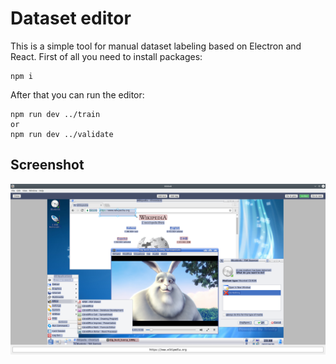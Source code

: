 # Dataset editor

This is a simple tool for manual dataset labeling based on Electron and React. First of all you need to install packages:

```
npm i
```

After that you can run the editor:

```
npm run dev ../train
or
npm run dev ../validate
```

## Screenshot

![Screenshot](editor_screenshot.png)
